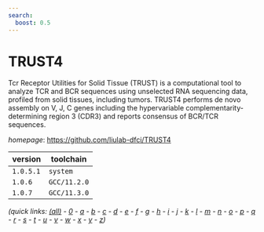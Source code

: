 ```yaml
---
search:
  boost: 0.5
---
```

# TRUST4

Tcr Receptor Utilities for Solid Tissue (TRUST) is a computational tool to  analyze TCR and BCR sequences using unselected RNA sequencing data, profiled  from solid tissues, including tumors. TRUST4 performs de novo assembly on V, J,  C genes including the hypervariable complementarity-determining region 3 (CDR3)  and reports consensus of BCR/TCR sequences.

*homepage*: <https://github.com/liulab-dfci/TRUST4>

version | toolchain
--------|----------
``1.0.5.1`` | ``system``
``1.0.6`` | ``GCC/11.2.0``
``1.0.7`` | ``GCC/11.3.0``


*(quick links: [(all)](../index.md) - [0](../0/index.md) - [a](../a/index.md) - [b](../b/index.md) - [c](../c/index.md) - [d](../d/index.md) - [e](../e/index.md) - [f](../f/index.md) - [g](../g/index.md) - [h](../h/index.md) - [i](../i/index.md) - [j](../j/index.md) - [k](../k/index.md) - [l](../l/index.md) - [m](../m/index.md) - [n](../n/index.md) - [o](../o/index.md) - [p](../p/index.md) - [q](../q/index.md) - [r](../r/index.md) - [s](../s/index.md) - [t](../t/index.md) - [u](../u/index.md) - [v](../v/index.md) - [w](../w/index.md) - [x](../x/index.md) - [y](../y/index.md) - [z](../z/index.md))*

